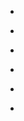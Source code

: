 
- [](/2021/01/gix8ts5/)

- [](/2020/08/g341dg1/)

- [](/2020/08/g1plnbb/)

- [](/2020/08/g1kj9db/)

- [](/2020/06/fwhtsdx/)

- [](/2019/06/eqkw4af/)

